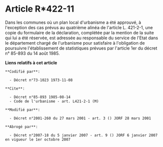 # Article R*422-11

Dans les communes où un plan local d'urbanisme a été approuvé, à l'exception des cas prévus au quatrième alinéa de l'article
L. 421-2-1, une copie du formulaire de la déclaration, complétée par la mention de la suite qui lui a été réservée, est
adressée au responsable du service de l'Etat dans le département chargé de l'urbanisme pour satisfaire à l'obligation de
poursuivre l'établissement de statistiques prévues par l'article 1er du décret n° 85-893 du 14 août 1985.

**Liens relatifs à cet article**

	**Codifié par**:

	  - Décret n°73-1023 1973-11-08

	**Cite**:

	  - Décret n°85-893 1985-08-14
	  - Code de l'urbanisme - art. L421-2-1 (M)

	**Modifié par**:

	  - Décret n°2001-260 du 27 mars 2001 - art. 3 () JORF 28 mars 2001

	**Abrogé par**:

	  - Décret n°2007-18 du 5 janvier 2007 - art. 9 () JORF 6 janvier 2007 en vigueur le 1er octobre 2007
